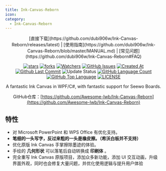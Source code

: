 ```yaml
---
title: Ink-Canvas-Reborn
icon: 
category:
  - Ink-Canvas-Reborn
---
```


<div align="center">
[直接下载](https://github.com/dubi906w/Ink-Canvas-Reborn/releases/latest) | [使用指南](https://github.com/dubi906w/Ink-Canvas-Reborn/blob/master/MANUAL.md) | [常见问题](https://github.com/dubi906w/Ink-Canvas-Reborn#FAQ)

[![stars](https://img.shields.io/github/stars/Awesome-Iwb/Ink-Canvas-Reborn?label=Stars)](https://github.com/Awesome-Iwb/Ink-Canvas-Reborn) [![forks](https://img.shields.io/github/forks/Awesome-Iwb/Ink-Canvas-Reborn?label=Forks)](https://github.com/Awesome-Iwb/Ink-Canvas-Reborn) [![Watchers](https://img.shields.io/github/watchers/Awesome-Iwb/Ink-Canvas-Reborn?style=social)](https://github.com/Awesome-Iwb/Ink-Canvas-Reborn/watchers) [![GitHub Issues](https://img.shields.io/github/issues-search/Awesome-Iwb/Ink-Canvas-Reborn?query=is%3Aopen&style=flat&logo=github&label=Issues&color=%233fb950)](https://github.com/Awesome-Iwb/Ink-Canvas-Reborn/issues) [![Created At](https://img.shields.io/github/created-at/Awesome-Iwb/Ink-Canvas-Reborn)](https://github.com/Awesome-Iwb/Ink-Canvas-Reborn) [![Github Last Commit](https://img.shields.io/github/last-commit/Awesome-Iwb/Ink-Canvas-Reborn)](https://github.com/Awesome-Iwb/Ink-Canvas-Reborn/commits/master/) ![Update Status](https://img.shields.io/badge/%E7%8A%B6%E6%80%81-%E8%BE%83%E4%B8%8D%E6%B4%BB%E8%B7%83-yellow) [![GitHub Language Count](https://img.shields.io/github/languages/count/Awesome-Iwb/Ink-Canvas-Reborn)](https://github.com/Awesome-Iwb/Ink-Canvas-Reborn) [![GitHub Top Language](https://img.shields.io/github/languages/top/Awesome-Iwb/Ink-Canvas-Reborn)](https://github.com/Awesome-Iwb/Ink-Canvas-Reborn) [![LICENSE](https://img.shields.io/badge/License-GPL--3.0-red.svg "LICENSE")](https://github.com/Awesome-Iwb/Ink-Canvas-Reborn/blob/master/LICENSE)

A fantastic Ink Canvas in WPF/C#, with fantastic support for Seewo Boards.

GitHub仓库：[https://github.com/Awesome-Iwb/Ink-Canvas-Reborn](https://github.com/Awesome-Iwb/Ink-Canvas-Reborn)
</div>

## 特性
- 对 Microsoft PowerPoint 和 WPS Office 有优化支持。
- **笔细的一头写字，反过来粗的一头是橡皮擦。（希沃白板并不支持）**
- 优化原版 Ink Canvas 手掌擦除墨迹的体验。
- 手绘的 **几何形状** 可以落笔后自动转换成 **印刷体** 。
- 完全重写 Ink Canvas 原版项目，添加众多新功能，添加 UI 交互动画，升级界面外观，同时也会修复大量问题，并优化使用逻辑与提升用户体验
